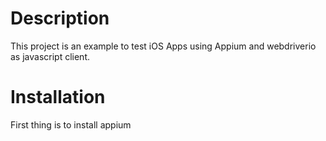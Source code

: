 # Description
This project is an example to test iOS Apps using Appium and webdriverio as javascript client.

# Installation
First thing is to install appium


